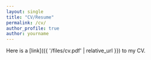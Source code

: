 ```yaml
---
layout: single
title: "CV/Resume"
permalink: /cv/
author_profile: true
author: yourname
---
```


Here is a [link]({{ '/files/cv.pdf' | relative_url }}) to my CV.
